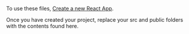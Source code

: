 To use these files, [Create a new React App](https://www.kirupa.com/react/setting_up_react_environment.htm).

Once you have created your project, replace your src and public folders with the contents found here.
